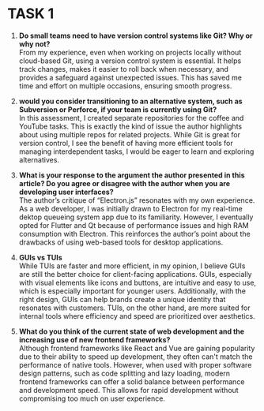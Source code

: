 # TASK 1

1) **Do small teams need to have version control systems like Git? Why or why not?**  
   From my experience, even when working on projects locally without cloud-based Git, using a version control system is essential. It helps track changes, makes it easier to roll back when necessary, and provides a safeguard against unexpected issues. This has saved me time and effort on multiple occasions, ensuring smooth progress.

2) **would you consider transitioning to an alternative system, such as Subversion or Perforce, if your team is currently using Git?**  
   In this assessment, I created separate repositories for the coffee and YouTube tasks. This is exactly the kind of issue the author highlights about using multiple repos for related projects. While Git is great for version control, I see the benefit of having more efficient tools for managing interdependent tasks, I would be eager to learn and exploring alternatives.

3) **What is your response to the argument the author presented in this article? Do you agree or disagree with the author when you are developing user interfaces?**  
   The author’s critique of “Electron.js” resonates with my own experience. As a web developer, I was initially drawn to Electron for my real-time dektop queueing system app due to its familiarity. However, I eventually opted for Flutter and Qt because of performance issues and high RAM consumption with Electron. This reinforces the author’s point about the drawbacks of using web-based tools for desktop applications.

4) **GUIs vs TUIs**  
   While TUIs are faster and more efficient, in my opinion, I believe GUIs are still the better choice for client-facing applications. GUIs, especially with visual elements like icons and buttons, are intuitive and easy to use, which is especially important for younger users. Additionally, with the right design, GUIs can help brands create a unique identity that resonates with customers. TUIs, on the other hand, are more suited for internal tools where efficiency and speed are prioritized over aesthetics.

5) **What do you think of the current state of web development and the increasing use of new frontend frameworks?**  
   Although frontend frameworks like React and Vue are gaining popularity due to their ability to speed up development, they often can't match the performance of native tools. However, when used with proper software design patterns, such as code splitting and lazy loading, modern frontend frameworks can offer a solid balance between performance and development speed. This allows for rapid development without compromising too much on user experience.
